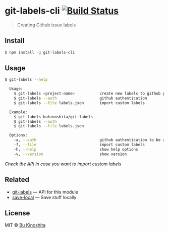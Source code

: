 # git-labels-cli [![Build Status](https://travis-ci.org/bukinoshita/git-labels-cli.svg?branch=master)](https://travis-ci.org/bukinoshita/git-labels-cli)

> Creating Github issue labels


## Install

```bash
$ npm install -g git-labels-cli
```


## Usage

```bash
$ git-labels --help

  Usage:
    $ git-labels <project-name>           create new labels to github project
    $ git-labels --auth                   github authentication
    $ git-labels --file labels.json       import custom labels

  Example:
    $ git-labels bukinoshita/git-labels
    $ git-labels --auth
    $ git-labels --file labels.json

  Options:
    -a, --auth                            github authentication to be able to create labels
    -f, --file                            import custom labels
    -h, --help                            show help options
    -v, --version                         show version
```

_Check the [API](https://github.com/bukinoshita/git-labels#api) in case you want to import custom labels_


## Related

- [git-labels](https://github.com/bukinoshita/git-labels) — API for this module
- [save-local](https://github.com/bukinoshita/save-local) — Save stuff locally


## License

MIT © [Bu Kinoshita](https://bukinoshita.io)
